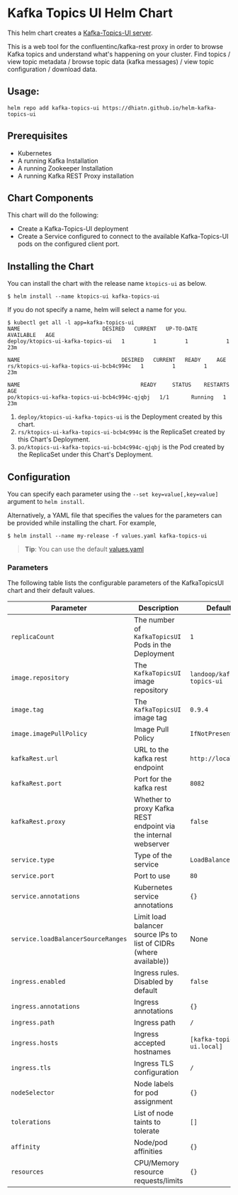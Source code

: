 # Kafka Topics UI Helm Chart
This helm chart creates a [Kafka-Topics-UI server](https://github.com/Landoop/kafka-topics-ui).

This is a web tool for the confluentinc/kafka-rest proxy in order to browse Kafka topics and understand what's happening on your cluster. Find topics / view topic metadata / browse topic data (kafka messages) / view topic configuration / download data.

## Usage:

```console
helm repo add kafka-topics-ui https://dhiatn.github.io/helm-kafka-topics-ui
```

## Prerequisites
* Kubernetes
* A running Kafka Installation
* A running Zookeeper Installation
* A running Kafka REST Proxy installation

## Chart Components
This chart will do the following:

* Create a Kafka-Topics-UI deployment
* Create a Service configured to connect to the available Kafka-Topics-UI pods on the configured
  client port.

## Installing the Chart
You can install the chart with the release name `ktopics-ui` as below.

```console
$ helm install --name ktopics-ui kafka-topics-ui
```

If you do not specify a name, helm will select a name for you.

```console{%raw}
$ kubectl get all -l app=kafka-topics-ui
NAME                          DESIRED   CURRENT   UP-TO-DATE   AVAILABLE   AGE
deploy/ktopics-ui-kafka-topics-ui   1         1         1            1           23m

NAME                                DESIRED   CURRENT   READY     AGE
rs/ktopics-ui-kafka-topics-ui-bcb4c994c   1         1         1         23m

NAME                                      READY     STATUS    RESTARTS   AGE
po/ktopics-ui-kafka-topics-ui-bcb4c994c-qjqbj   1/1       Running   1          23m
```

1. `deploy/ktopics-ui-kafka-topics-ui` is the Deployment created by this chart.
1. `rs/ktopics-ui-kafka-topics-ui-bcb4c994c` is the ReplicaSet created by this Chart's Deployment.
1. `po/ktopics-ui-kafka-topics-ui-bcb4c994c-qjqbj` is the Pod created by the ReplicaSet under this Chart's Deployment.

## Configuration
You can specify each parameter using the `--set key=value[,key=value]` argument to `helm install`.

Alternatively, a YAML file that specifies the values for the parameters can be provided while installing the chart. For example,

```console
$ helm install --name my-release -f values.yaml kafka-topics-ui
```

> **Tip**: You can use the default [values.yaml](kafka-topics-ui/values.yaml)

### Parameters
The following table lists the configurable parameters of the KafkaTopicsUI chart and their default values.

| Parameter | Description | Default |
| --------- | ----------- | ------- |
| `replicaCount` | The number of `KafkaTopicsUI` Pods in the Deployment | `1` |
| `image.repository` | The `KafkaTopicsUI` image repository | `landoop/kafka-topics-ui` |
| `image.tag` | The `KafkaTopicsUI` image tag | `0.9.4` |
| `image.imagePullPolicy` | Image Pull Policy | `IfNotPresent` |
| `kafkaRest.url` | URL to the kafka rest endpoint | `http://localhost` |
| `kafkaRest.port` | Port for the kafka rest | `8082` |
| `kafkaRest.proxy` | Whether to proxy Kafka REST endpoint via the internal webserver | `false` |
| `service.type` | Type of the service | `LoadBalancer` |
| `service.port` | Port to use | `80` |
| `service.annotations` | Kubernetes service annotations | `{}` |
| `service.loadBalancerSourceRanges` | Limit load balancer source IPs to list of CIDRs (where available)) | None |
| `ingress.enabled` | Ingress rules. Disabled by default | `false` |
| `ingress.annotations` | Ingress annotations | `{}` |
| `ingress.path` | Ingress path | `/` |
| `ingress.hosts` | Ingress accepted hostnames | `[kafka-topics-ui.local]` |
| `ingress.tls` | Ingress TLS configuration | `/` |
| `nodeSelector` | Node labels for pod assignment | `{}` |
| `tolerations` | List of node taints to tolerate | `[]` |
| `affinity` | Node/pod affinities | `{}` |
| `resources` | CPU/Memory resource requests/limits | `{}` |

